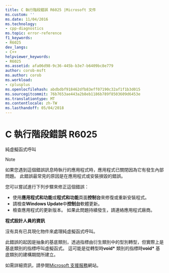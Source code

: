 ```yaml
---
title: C 執行階段錯誤 R6025 |Microsoft 文件
ms.custom: ''
ms.date: 11/04/2016
ms.technology:
- cpp-diagnostics
ms.topic: error-reference
f1_keywords:
- R6025
dev_langs:
- C++
helpviewer_keywords:
- R6025
ms.assetid: afa06d98-9c36-445b-b3e7-b6409bc8e779
author: corob-msft
ms.author: corob
ms.workload:
- cplusplus
ms.openlocfilehash: abdbdbf918462dfb83eff07190c32af1f1b3d015
ms.sourcegitcommit: 76b7653ae443a2b8eb1186b789f8503609d6453e
ms.translationtype: MT
ms.contentlocale: zh-TW
ms.lasthandoff: 05/04/2018
---
```

# <a name="c-runtime-error-r6025"></a>C 執行階段錯誤 R6025
純虛擬函式呼叫  
  
> [!NOTE]
>  如果您遇到這個錯誤訊息時執行的應用程式時，應用程式已關閉因為它有發生內部問題。 此錯誤最常見的原因是在應用程式或安裝損毀的錯誤。  
>   
>  您可以嘗試進行下列步驟來修正這個錯誤：  
>   
>  -   使用**應用程式和功能**或**程式和功能**頁面**控制台**來修復或重新安裝程式。  
> -   請檢查**Windows Update**中**控制台**軟體更新。  
> -   檢查應用程式的更新版本。 如果此問題持續發生，請連絡應用程式廠商。  
  
 **程式設計人員的資訊**  
  
 沒有具有已具現化物件來處理純虛擬函式呼叫。  
  
 此錯誤的起因是抽象的基底類別，透過指標由衍生類別中的型別轉型，但實際上是基底類別的指標呼叫虛擬函式。 這可能是從轉型時**void\*** 類別的指標時**void\*** 基底類別的建構期間所建立。  
  
 如需詳細資訊，請參閱[Microsoft 支援服務](http://go.microsoft.com/fwlink/p/?linkid=75220)網站。